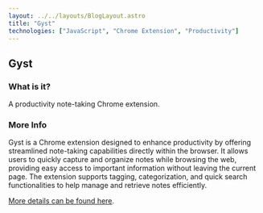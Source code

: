 ```yaml
---
layout: ../../layouts/BlogLayout.astro
title: "Gyst"
technologies: ["JavaScript", "Chrome Extension", "Productivity"]
---
```


## Gyst

### What is it?

A productivity note-taking Chrome extension.

### More Info

Gyst is a Chrome extension designed to enhance productivity by offering streamlined note-taking capabilities directly within the browser. It allows users to quickly capture and organize notes while browsing the web, providing easy access to important information without leaving the current page. The extension supports tagging, categorization, and quick search functionalities to help manage and retrieve notes efficiently.

[More details can be found here](https://github.com/dgrah50/gyst).
